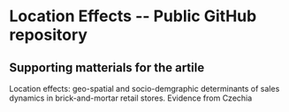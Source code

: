 # Location Effects -- Public GitHub repository

## Supporting matterials for the artile 

 Location effects: geo-spatial and socio-demgraphic determinants of sales dynamics in brick-and-mortar retail stores. Evidence from Czechia
